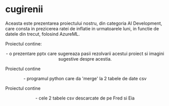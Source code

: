 # cugirenii
   Aceasta este prezentarea proiectului nostru, din categoria AI Development, care consta in prezicerea ratei de inflatie in urmatoarele luni, in functie de datele din trecut, folosind AzureML.
<p align="left">
    Proiectul contine:
</p>
<p align="center">
                  - o prezentare pptx care sugereaza pasii rezolvarii acestui proiect si imagini sugestive despre acestia.
</p>
Proiectul contine <p align="center">
                  - programul python care da 'merge' la 2 tabele de date csv
</p>
Proiectul contine <p align="center">
                  - cele 2 tabele csv descarcate de pe Fred si Eia
</p>
